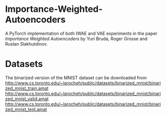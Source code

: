 # Importance-Weighted-Autoencoders
A PyTorch implementation of both IWAE and VAE experiments in the paper *Importance Weighted Autoencoders* by Yuri Bruda, Roger Grosse and Ruslan Slakhutdinov.

# Datasets
The binarized version of the MNIST dataset can be downloaded from
http://www.cs.toronto.edu/~larocheh/public/datasets/binarized_mnist/binarized_mnist_train.amat
http://www.cs.toronto.edu/~larocheh/public/datasets/binarized_mnist/binarized_mnist_valid.amat
http://www.cs.toronto.edu/~larocheh/public/datasets/binarized_mnist/binarized_mnist_test.amat



